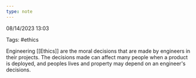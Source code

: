 ```yaml
---
type: note
---
```

08/14/2023 13:03

Tags: #ethics

Engineering [[Ethics]] are the moral decisions that are made by engineers in their projects. The decisions made can affect many people when a product is deployed, and peoples lives and property may depend on an engineer's decisions.
